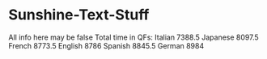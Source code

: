# Sunshine-Text-Stuff
All info here may be false
Total time in QFs:
Italian 7388.5
Japanese 8097.5
French 8773.5
English 8786
Spanish 8845.5
German 8984
